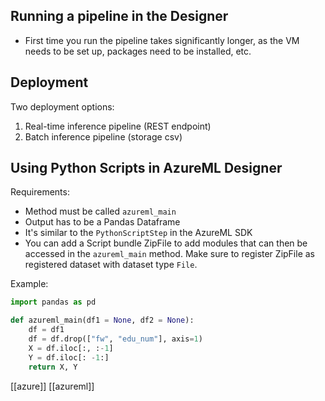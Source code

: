 ## Running a pipeline in the Designer

- First time you run the pipeline takes significantly longer, as the VM needs to be set up, packages need to be installed, etc.

## Deployment

Two deployment options:

1. Real-time inference pipeline (REST endpoint)
2. Batch inference pipeline (storage csv)

## Using Python Scripts in AzureML Designer

Requirements:
- Method must be called `azureml_main`
- Output has to be a Pandas Dataframe
- It's similar to the `PythonScriptStep` in the AzureML SDK
- You can add a Script bundle ZipFile to add modules that can then be accessed in the `azureml_main` method. Make sure to register ZipFile as registered dataset with dataset type `File`.

Example:

```python
import pandas as pd

def azureml_main(df1 = None, df2 = None):
	df = df1
	df = df.drop(["fw", "edu_num"], axis=1)
	X = df.iloc[:, :-1]
	Y = df.iloc[: -1:]
	return X, Y
```

[[azure]] [[azureml]]
